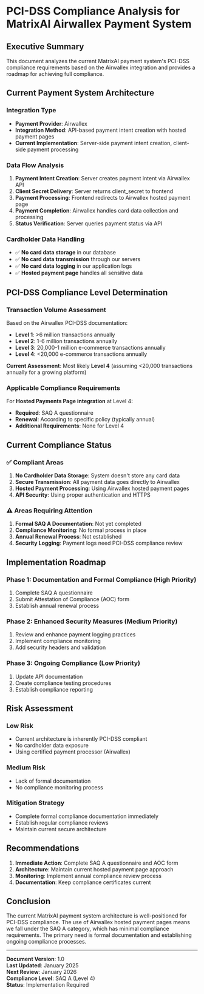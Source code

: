 # PCI-DSS Compliance Analysis for MatrixAI Airwallex Payment System

## Executive Summary

This document analyzes the current MatrixAI payment system's PCI-DSS compliance requirements based on the Airwallex integration and provides a roadmap for achieving full compliance.

## Current Payment System Architecture

### Integration Type
- **Payment Provider**: Airwallex
- **Integration Method**: API-based payment intent creation with hosted payment pages
- **Current Implementation**: Server-side payment intent creation, client-side payment processing

### Data Flow Analysis
1. **Payment Intent Creation**: Server creates payment intent via Airwallex API
2. **Client Secret Delivery**: Server returns client_secret to frontend
3. **Payment Processing**: Frontend redirects to Airwallex hosted payment page
4. **Payment Completion**: Airwallex handles card data collection and processing
5. **Status Verification**: Server queries payment status via API

### Cardholder Data Handling
- ✅ **No card data storage** in our database
- ✅ **No card data transmission** through our servers
- ✅ **No card data logging** in our application logs
- ✅ **Hosted payment page** handles all sensitive data

## PCI-DSS Compliance Level Determination

### Transaction Volume Assessment
Based on the Airwallex PCI-DSS documentation:

- **Level 1**: >6 million transactions annually
- **Level 2**: 1-6 million transactions annually  
- **Level 3**: 20,000-1 million e-commerce transactions annually
- **Level 4**: <20,000 e-commerce transactions annually

**Current Assessment**: Most likely **Level 4** (assuming <20,000 transactions annually for a growing platform)

### Applicable Compliance Requirements

For **Hosted Payments Page integration** at Level 4:
- **Required**: SAQ A questionnaire
- **Renewal**: According to specific policy (typically annual)
- **Additional Requirements**: None for Level 4

## Current Compliance Status

### ✅ Compliant Areas
1. **No Cardholder Data Storage**: System doesn't store any card data
2. **Secure Transmission**: All payment data goes directly to Airwallex
3. **Hosted Payment Processing**: Using Airwallex hosted payment pages
4. **API Security**: Using proper authentication and HTTPS

### ⚠️ Areas Requiring Attention
1. **Formal SAQ A Documentation**: Not yet completed
2. **Compliance Monitoring**: No formal process in place
3. **Annual Renewal Process**: Not established
4. **Security Logging**: Payment logs need PCI-DSS compliance review

## Implementation Roadmap

### Phase 1: Documentation and Formal Compliance (High Priority)
1. Complete SAQ A questionnaire
2. Submit Attestation of Compliance (AOC) form
3. Establish annual renewal process

### Phase 2: Enhanced Security Measures (Medium Priority)
1. Review and enhance payment logging practices
2. Implement compliance monitoring
3. Add security headers and validation

### Phase 3: Ongoing Compliance (Low Priority)
1. Update API documentation
2. Create compliance testing procedures
3. Establish compliance reporting

## Risk Assessment

### Low Risk
- Current architecture is inherently PCI-DSS compliant
- No cardholder data exposure
- Using certified payment processor (Airwallex)

### Medium Risk
- Lack of formal documentation
- No compliance monitoring process

### Mitigation Strategy
- Complete formal compliance documentation immediately
- Establish regular compliance reviews
- Maintain current secure architecture

## Recommendations

1. **Immediate Action**: Complete SAQ A questionnaire and AOC form
2. **Architecture**: Maintain current hosted payment page approach
3. **Monitoring**: Implement annual compliance review process
4. **Documentation**: Keep compliance certificates current

## Conclusion

The current MatrixAI payment system architecture is well-positioned for PCI-DSS compliance. The use of Airwallex hosted payment pages means we fall under the SAQ A category, which has minimal compliance requirements. The primary need is formal documentation and establishing ongoing compliance processes.

---

**Document Version**: 1.0  
**Last Updated**: January 2025  
**Next Review**: January 2026  
**Compliance Level**: SAQ A (Level 4)  
**Status**: Implementation Required